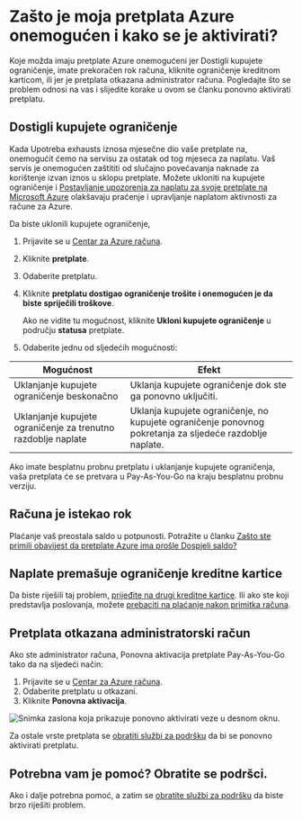<properties
    pageTitle="Ponovna aktivacija onemogućene pretplate Azure | Microsoft Azure"
    description="U članku se opisuje kada možda imate pretplatu Azure onemogućena te kako ga ponovno aktivirati."
    keywords="Azure pretplata je onemogućena"
    services=""
    documentationCenter=""
    authors="genlin"
    manager="mbaldwin"
    editor=""
    tags="billing"
    />

<tags
    ms.service="billing"
    ms.workload="na"
    ms.tgt_pltfrm="na"
    ms.devlang="na"
    ms.topic="article"
    ms.date="10/04/2016"
    ms.author="genli"/>

# <a name="why-is-my-azure-subscription-disabled-and-how-do-i-reactivate-it"></a>Zašto je moja pretplata Azure onemogućen i kako se je aktivirati?

Koje možda imaju pretplate Azure onemogućeni jer Dostigli kupujete ograničenje, imate prekoračen rok računa, kliknite ograničenje kreditnom karticom, ili jer je pretplata otkazana administrator računa. Pogledajte što se problem odnosi na vas i slijedite korake u ovom se članku ponovno aktivirati pretplatu. 

## <a name="you-reached-your-spending-limit"></a>Dostigli kupujete ograničenje

Kada Upotreba exhausts iznosa mjesečne dio vaše pretplate na, onemogućit ćemo na servisu za ostatak od tog mjeseca za naplatu. Vaš servis je onemogućen zaštititi od slučajno povećavanja naknade za korištenje izvan iznos u sklopu pretplate. Možete ukloniti na kupujete ograničenje i [Postavljanje upozorenja za naplatu za svoje pretplate na Microsoft Azure](billing-set-up-alerts.md) olakšavaju praćenje i upravljanje naplatom aktivnosti za račune za Azure.

Da biste uklonili kupujete ograničenje,

1. Prijavite se u [Centar za Azure računa](https://account.windowsazure.com/Home/Index).

2. Kliknite **pretplate**.

3. Odaberite pretplatu.

4. Kliknite **pretplatu dostigao ograničenje trošite i onemogućen je da biste spriječili troškove**.

    Ako ne vidite tu mogućnost, kliknite **Ukloni kupujete ograničenje** u području **statusa** pretplate.

5. Odaberite jednu od sljedećih mogućnosti:

|Mogućnost|Efekt|
|------|------|
|Uklanjanje kupujete ograničenje beskonačno|Uklanja kupujete ograničenje dok ste ga ponovno uključiti.|
|Uklanjanje kupujete ograničenje za trenutno razdoblje naplate|Uklanja kupujete ograničenje, no kupujete ograničenje ponovnog pokretanja za sljedeće razdoblje naplate.|

Ako imate besplatnu probnu pretplatu i uklanjanje kupujete ograničenja, vaša pretplata će se pretvara u Pay-As-You-Go na kraju besplatnu probnu verziju.

## <a name="your-bill-is-past-due"></a>Računa je istekao rok

Plaćanje vaš preostala saldo u potpunosti. Potražite u članku [Zašto ste primili obavijest da pretplate Azure ima prošle Dospjeli saldo?](billing-azure-subscription-past-due-balance.md#what-can-you-do-to-resolve-the-issue)

## <a name="the-bill-exceeds-your-credit-card-limit"></a>Naplate premašuje ograničenje kreditne kartice

Da biste riješili taj problem, [prijeđite na drugi kreditne kartice](billing-how-to-change-credit-card.md). Ili ako ste koji predstavlja poslovanja, možete [prebaciti na plaćanje nakon primitka računa](https://azure.microsoft.com/pricing/invoicing/).

## <a name="the-subscription-was-canceled-by-the-account-administrator"></a>Pretplata otkazana administratorski račun

Ako ste administrator računa, Ponovna aktivacija pretplate Pay-As-You-Go tako da na sljedeći način: 

1. Prijavite se u [Centar za Azure računa](https://account.windowsazure.com/Home/Index).
2. Odaberite pretplatu u otkazani.
3. Kliknite **Ponovna aktivacija**.

![Snimka zaslona koja prikazuje ponovno aktivirati veze u desnom oknu.](./media/billing-how-to-cancel-azure-subscription/reactivate-sub.png)

Za ostale vrste pretplata se [obratiti službi za podršku](https://portal.azure.com/?#blade/Microsoft_Azure_Support/HelpAndSupportBlade) da bi se ponovno aktivirati pretplatu.

## <a name="need-help-contact-support"></a>Potrebna vam je pomoć? Obratite se podršci.
Ako i dalje potrebna pomoć, a zatim se [obratite službi za podršku](https://portal.azure.com/?#blade/Microsoft_Azure_Support/HelpAndSupportBlade) da biste brzo riješiti problem. 

